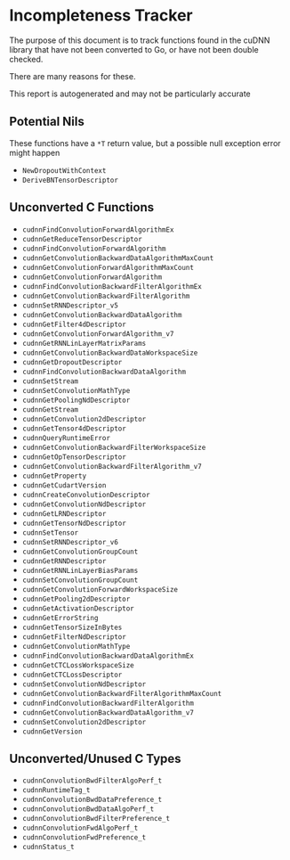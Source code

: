 # Incompleteness Tracker #
The purpose of this document is to track functions found in the cuDNN library that have not been converted to Go, or have not been double checked.

There are many reasons for these.

This report is autogenerated and may not be particularly accurate

## Potential Nils ##
These functions have a `*T` return value, but a possible null exception error might happen

* `NewDropoutWithContext`
* `DeriveBNTensorDescriptor`

## Unconverted C Functions ##

* `cudnnFindConvolutionForwardAlgorithmEx`
* `cudnnGetReduceTensorDescriptor`
* `cudnnFindConvolutionForwardAlgorithm`
* `cudnnGetConvolutionBackwardDataAlgorithmMaxCount`
* `cudnnGetConvolutionForwardAlgorithmMaxCount`
* `cudnnGetConvolutionForwardAlgorithm`
* `cudnnFindConvolutionBackwardFilterAlgorithmEx`
* `cudnnGetConvolutionBackwardFilterAlgorithm`
* `cudnnSetRNNDescriptor_v5`
* `cudnnGetConvolutionBackwardDataAlgorithm`
* `cudnnGetFilter4dDescriptor`
* `cudnnGetConvolutionForwardAlgorithm_v7`
* `cudnnGetRNNLinLayerMatrixParams`
* `cudnnGetConvolutionBackwardDataWorkspaceSize`
* `cudnnGetDropoutDescriptor`
* `cudnnFindConvolutionBackwardDataAlgorithm`
* `cudnnSetStream`
* `cudnnSetConvolutionMathType`
* `cudnnGetPoolingNdDescriptor`
* `cudnnGetStream`
* `cudnnGetConvolution2dDescriptor`
* `cudnnGetTensor4dDescriptor`
* `cudnnQueryRuntimeError`
* `cudnnGetConvolutionBackwardFilterWorkspaceSize`
* `cudnnGetOpTensorDescriptor`
* `cudnnGetConvolutionBackwardFilterAlgorithm_v7`
* `cudnnGetProperty`
* `cudnnGetCudartVersion`
* `cudnnCreateConvolutionDescriptor`
* `cudnnGetConvolutionNdDescriptor`
* `cudnnGetLRNDescriptor`
* `cudnnGetTensorNdDescriptor`
* `cudnnSetTensor`
* `cudnnSetRNNDescriptor_v6`
* `cudnnGetConvolutionGroupCount`
* `cudnnGetRNNDescriptor`
* `cudnnGetRNNLinLayerBiasParams`
* `cudnnSetConvolutionGroupCount`
* `cudnnGetConvolutionForwardWorkspaceSize`
* `cudnnGetPooling2dDescriptor`
* `cudnnGetActivationDescriptor`
* `cudnnGetErrorString`
* `cudnnGetTensorSizeInBytes`
* `cudnnGetFilterNdDescriptor`
* `cudnnGetConvolutionMathType`
* `cudnnFindConvolutionBackwardDataAlgorithmEx`
* `cudnnGetCTCLossWorkspaceSize`
* `cudnnGetCTCLossDescriptor`
* `cudnnSetConvolutionNdDescriptor`
* `cudnnGetConvolutionBackwardFilterAlgorithmMaxCount`
* `cudnnFindConvolutionBackwardFilterAlgorithm`
* `cudnnGetConvolutionBackwardDataAlgorithm_v7`
* `cudnnSetConvolution2dDescriptor`
* `cudnnGetVersion`

## Unconverted/Unused C Types ##

* `cudnnConvolutionBwdFilterAlgoPerf_t`
* `cudnnRuntimeTag_t`
* `cudnnConvolutionBwdDataPreference_t`
* `cudnnConvolutionBwdDataAlgoPerf_t`
* `cudnnConvolutionBwdFilterPreference_t`
* `cudnnConvolutionFwdAlgoPerf_t`
* `cudnnConvolutionFwdPreference_t`
* `cudnnStatus_t`

